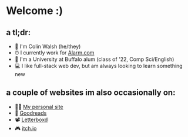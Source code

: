 # Welcome :)

## a tl;dr:
- 👋 I'm Colin Walsh (he/they)
- ⏰ I currently work for [Alarm.com](https://alarm.com)
- 🐂 I'm a University at Buffalo alum (class of '22, Comp Sci/English)
- 💻 I like full-stack web dev, but am always looking to learn something new

## a couple of websites im also occasionally on:
- 👩‍💻 [My personal site](https://cwalsh.dev)
- 📖 [Goodreads](https://goodreads.com/grubgrub)
- 📽️ [Letterboxd](https://letterboxd.com/beetosu/)
- 🎮 [itch.io](https://beetosu.itch.io)
